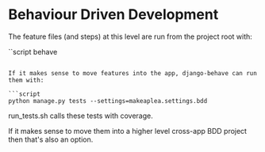 Behaviour Driven Development
============================

The feature files (and steps) at this level are run from the project root with:

``script
behave
```

If it makes sense to move features into the app, django-behave can run them with:

```script
python manage.py tests --settings=makeaplea.settings.bdd
```

run_tests.sh calls these tests with coverage.

If it makes sense to move them into a higher level cross-app BDD project then that's also an option.
